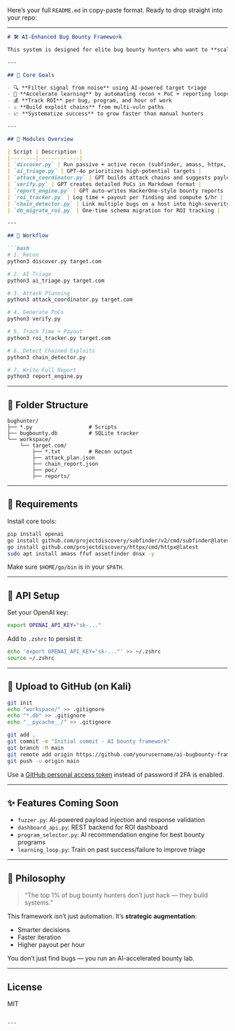 Here’s your full `README.md` in copy-paste format. Ready to drop straight into your repo:

---

````markdown
# 🛠️ AI-Enhanced Bug Bounty Framework

This system is designed for elite bug bounty hunters who want to **scale output**, **maximize income**, and **eliminate low-ROI distractions**. Inspired by the top 1% of hackers, this framework uses GPT-4o and automation tools to supercharge the entire bug bounty lifecycle.

---

## 🎯 Core Goals

- 🔍 **Filter signal from noise** using AI-powered target triage
- 🧠 **Accelerate learning** by automating recon + PoC + reporting loops
- 💰 **Track ROI** per bug, program, and hour of work
- ⚔️ **Build exploit chains** from multi-vuln paths
- 📈 **Systematize success** to grow faster than manual hunters

---

## 🔧 Modules Overview

| Script | Description |
|--------|-------------|
| `discover.py` | Run passive + active recon (subfinder, amass, httpx, ffuf, etc.) |
| `ai_triage.py` | GPT-4o prioritizes high-potential targets |
| `attack_coordinator.py` | GPT builds attack chains and suggests payloads/tools |
| `verify.py` | GPT creates detailed PoCs in Markdown format |
| `report_engine.py` | GPT auto-writes HackerOne-style bounty reports |
| `roi_tracker.py` | Log time + payout per finding and compute $/hr |
| `chain_detector.py` | Link multiple bugs on a host into high-severity attack chains |
| `db_migrate_roi.py` | One-time schema migration for ROI tracking |

---

## 🧠 Workflow

```bash
# 1. Recon
python3 discover.py target.com

# 2. AI Triage
python3 ai_triage.py target.com

# 3. Attack Planning
python3 attack_coordinator.py target.com

# 4. Generate PoCs
python3 verify.py

# 5. Track Time + Payout
python3 roi_tracker.py target.com

# 6. Detect Chained Exploits
python3 chain_detector.py

# 7. Write Full Report
python3 report_engine.py
````

---

## 📁 Folder Structure

```
bughunter/
├── *.py                  # Scripts
├── bugbounty.db          # SQLite tracker
└── workspace/
    └── target.com/
        ├── *.txt         # Recon output
        ├── attack_plan.json
        ├── chain_report.json
        ├── poc/
        ├── reports/
```

---

## 🧰 Requirements

Install core tools:

```bash
pip install openai
go install github.com/projectdiscovery/subfinder/v2/cmd/subfinder@latest
go install github.com/projectdiscovery/httpx/cmd/httpx@latest
sudo apt install amass ffuf assetfinder dnsx -y
```

Make sure `$HOME/go/bin` is in your `$PATH`.

---

## 🔐 API Setup

Set your OpenAI key:

```bash
export OPENAI_API_KEY="sk-..."
```

Add to `.zshrc` to persist it:

```bash
echo 'export OPENAI_API_KEY="sk-..."' >> ~/.zshrc
source ~/.zshrc
```

---

## 🐙 Upload to GitHub (on Kali)

```bash
git init
echo "workspace/" >> .gitignore
echo "*.db" >> .gitignore
echo "__pycache__/" >> .gitignore

git add .
git commit -m "Initial commit - AI bounty framework"
git branch -M main
git remote add origin https://github.com/yourusername/ai-bugbounty-framework.git
git push -u origin main
```

Use a [GitHub personal access token](https://github.com/settings/tokens) instead of password if 2FA is enabled.

---

## ✨ Features Coming Soon

* `fuzzer.py`: AI-powered payload injection and response validation
* `dashboard_api.py`: REST backend for ROI dashboard
* `program_selector.py`: AI recommendation engine for best bounty programs
* `learning_loop.py`: Train on past success/failure to improve triage

---

## 🧠 Philosophy

> “The top 1% of bug bounty hunters don’t just hack — they build systems.”

This framework isn’t just automation. It’s **strategic augmentation**:

* Smarter decisions
* Faster iteration
* Higher payout per hour

You don’t just find bugs — you run an AI-accelerated bounty lab.

---

## License

MIT

```

---


